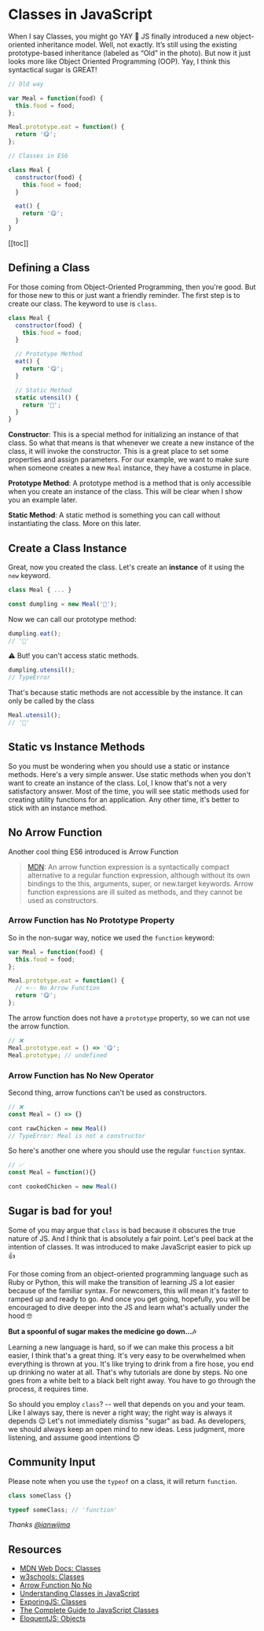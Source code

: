 # Classes in JavaScript

When I say Classes, you might go YAY 🎊 JS finally introduced a new object-oriented inheritance model. Well, not exactly. It’s still using the existing prototype-based inheritance (labeled as “Old” in the photo). But now it just looks more like Object Oriented Programming (OOP). Yay, I think this syntactical sugar is GREAT!

```javascript
// Old way

var Meal = function(food) {
  this.food = food;
};

Meal.prototype.eat = function() {
  return '😋';
};

// Classes in ES6

class Meal {
  constructor(food) {
    this.food = food;
  }

  eat() {
    return '😋';
  }
}
```

[[toc]]

## Defining a Class

For those coming from Object-Oriented Programming, then you're good. But for those new to this or just want a friendly reminder. The first step is to create our class. The keyword to use is `class`.

```javascript
class Meal {
  constructor(food) {
    this.food = food;
  }

  // Prototype Method
  eat() {
    return '😋';
  }

  // Static Method
  static utensil() {
    return '🥢';
  }
}
```

**Constructor**: This is a special method for initializing an instance of that class. So what that means is that whenever we create a new instance of the class, it will invoke the constructor. This is a great place to set some properties and assign parameters. For our example, we want to make sure when someone creates a new `Meal` instance, they have a costume in place.

**Prototype Method**: A prototype method is a method that is only accessible when you create an instance of the class. This will be clear when I show you an example later.

**Static Method**: A static method is something you can call without instantiating the class. More on this later.

## Create a Class Instance

Great, now you created the class. Let's create an **instance** of it using the `new` keyword.

```javascript
class Meal { ... }

const dumpling = new Meal('🥟');
```

Now we can call our prototype method:

```javascript
dumpling.eat();
// '🥟'
```

⚠️ But! you can't access static methods.

```javascript
dumpling.utensil();
// TypeError
```

That's because static methods are not accessible by the instance. It can only be called by the class

```javascript
Meal.utensil();
// '🥢'
```

## Static vs Instance Methods

So you must be wondering when you should use a static or instance methods. Here's a very simple answer. Use static methods when you don't want to create an instance of the class. Lol, I know that's not a very satisfactory answer. Most of the time, you will see static methods used for creating utility functions for an application. Any other time, it's better to stick with an instance method.

## No Arrow Function

Another cool thing ES6 introduced is Arrow Function

> [MDN](https://developer.mozilla.org/en-US/docs/Web/JavaScript/Reference/Functions/Arrow_functions): An arrow function expression is a syntactically compact alternative to a regular function expression, although without its own bindings to the this, arguments, super, or new.target keywords. Arrow function expressions are ill suited as methods, and they cannot be used as constructors.

### Arrow Function has No Prototype Property

So in the non-sugar way, notice we used the `function` keyword:

```javascript
var Meal = function(food) {
  this.food = food;
};

Meal.prototype.eat = function() {
  // <-- No Arrow Function
  return '😋';
};
```

The arrow function does not have a `prototype` property, so we can not use the arrow function.

```javascript
// ❌
Meal.prototype.eat = () => '😋';
Meal.prototype; // undefined
```

### Arrow Function has No New Operator

Second thing, arrow functions can't be used as constructors.

```javascript
// ❌
const Meal = () => {}

cont rawChicken = new Meal()
// TypeError: Meal is not a constructor
```

So here's another one where you should use the regular `function` syntax.

```javascript
// ✅
const Meal = function(){}

cont cookedChicken = new Meal()
```

## Sugar is bad for you!

Some of you may argue that `class` is bad because it obscures the true nature of JS. And I think that is absolutely a fair point. Let's peel back at the intention of classes. It was introduced to make JavaScript easier to pick up 👍

For those coming from an object-oriented programming language such as Ruby or Python, this will make the transition of learning JS a lot easier because of the familiar syntax. For newcomers, this will mean it's faster to ramped up and ready to go. And once you get going, hopefully, you will be encouraged to dive deeper into the JS and learn what's actually under the hood 🤓

**But a spoonful of sugar makes the medicine go down...🎶**

Learning a new language is hard, so if we can make this process a bit easier, I think that's a great thing. It's very easy to be overwhelmed when everything is thrown at you. It's like trying to drink from a fire hose, you end up drinking no water at all. That's why tutorials are done by steps. No one goes from a white belt to a black belt right away. You have to go through the process, it requires time.

So should you employ `class`? -- well that depends on you and your team. Like I always say, there is never a right way; the right way is always it depends 😉 Let's not immediately dismiss "sugar" as bad. As developers, we should always keep an open mind to new ideas. Less judgment, more listening, and assume good intentions 😊

## Community Input

Please note when you use the `typeof` on a class, it will return `function`.

```javascript
class someClass {}

typeof someClass; // 'function'
```

_Thanks [@ianwijma](https://dev.to/ianwijma/comment/p968)_

## Resources

- [MDN Web Docs: Classes](https://developer.mozilla.org/en-US/docs/Web/JavaScript/Reference/Classes)
- [w3schools: Classes](https://www.w3schools.com/js/js_classes.asp)
- [Arrow Function No No](https://wesbos.com/arrow-function-no-no)
- [Understanding Classes in JavaScript](https://www.digitalocean.com/community/tutorials/understanding-classes-in-javascript)
- [ExporingJS: Classes](https://exploringjs.com/es6/ch_classes.html)
- [The Complete Guide to JavaScript Classes](https://dmitripavlutin.com/javascript-classes-complete-guide/)
- [EloquentJS: Objects](https://eloquentjavascript.net/06_object.html)
